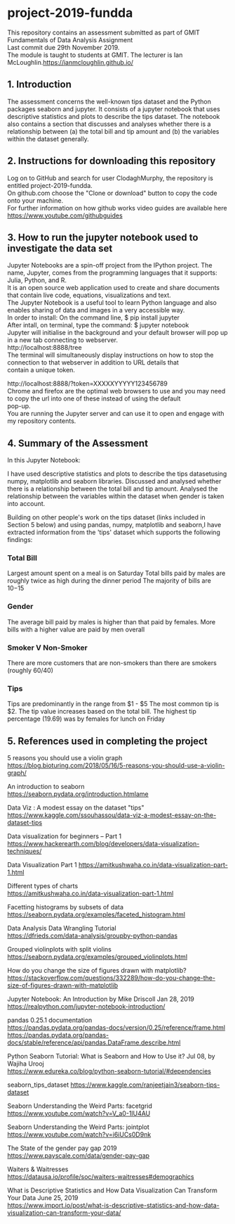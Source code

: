 # project-2019-fundda
This repository contains an assessment submitted as part of GMIT Fundamentals of Data Analysis Assignment<br>
Last commit due 29th November 2019.<br>
The module is taught to students at GMIT. The lecturer is Ian McLoughlin.https://ianmcloughlin.github.io/




## 1. Introduction
The assessment concerns the well-known tips dataset and the Python packages seaborn and jupyter.
It consists of a jupyter notebook that uses descriptive statistics and plots to describe the tips dataset.
The notebook also contains a section that discusses and analyses whether there is a relationship between 
(a) the total bill and tip amount and 
(b) the variables within the dataset generally. 



## 2. Instructions for downloading this repository
Log on to GitHub and search for user ClodaghMurphy, the repository is entitled project-2019-fundda.<br>
On github.com choose the "Clone or download" button to copy the code onto your machine.<br>
For further information on how github works video guides are available here https://www.youtube.com/githubguides<br>

## 3. How to run the jupyter notebook used to investigate the data set 
Jupyter Notebooks are a spin-off project from the IPython project. The name, Jupyter, comes from the programming languages that it supports: Julia, Python, and R.<br>
It is an open source web application used to create and share documents that contain live code, equations, visualizations and text.<br>
The Jupyter Notebook is a useful tool to learn Python language and also enables sharing of data and images in a very accessible way.<br>
In order to install: On the command line, $ pip install jupyter<br>
After intall, on terminal, type the command: $ jupyter notebook<br>
Jupyter will initialise in the background and your default browser will pop up in a new tab connecting to webserver.<br> http://localhost:8888/tree<br>
The terminal will simultaneously display instructions on how to stop the connection to that webserver in addition to URL details that <br>contain a unique token.<br>

http://localhost:8888/?token=XXXXXYYYYY123456789<br>
Chrome and firefox are the optimal web browsers to use and you may need to copy the url into one of these instead of using the default<br> pop-up.<br>
You are running the Jupyter server and can use it to open and engage with my repository contents.<br>

## 4. Summary of the Assessment

In this Jupyter Notebook:

I have used descriptive statistics and plots to describe the tips datasetusing numpy, matplotlib and seaborn libraries.
Discussed and analysed whether there is a relationship between the total bill and tip amount.
Analysed the relationship between the variables within the dataset when gender is taken into account.

Building on other people's work on the tips dataset (links included in Section 5 below) and using pandas, numpy, matplotlib and seaborn,I have extracted information from the 'tips' dataset which supports the following findings:
### Total Bill
Largest amount spent on a meal is on Saturday
Total bills paid by males are roughly twice as high during the dinner period
The majority of bills are $10-$15
### Gender
The average bill paid by males is higher than that paid by females.
More bills with a higher value are paid by men overall
### Smoker V Non-Smoker
There are more customers that are non-smokers than there are smokers (roughly 60/40)
### Tips
Tips are predominantly in the range from $1 - $5
The most common tip is $2.
The tip value increases based on the total bill.
The highest tip percentage (19.69) was by females for lunch on Friday


## 5. References used in completing the project

5 reasons you should use a violin graph<br>
https://blog.bioturing.com/2018/05/16/5-reasons-you-should-use-a-violin-graph/<br>

An introduction to seaborn<br>
https://seaborn.pydata.org/introduction.htmlame<br>

Data Viz : A modest essay on the dataset "tips"<br>
https://www.kaggle.com/ssouhassou/data-viz-a-modest-essay-on-the-dataset-tips<br>

Data visualization for beginners – Part 1<br>
https://www.hackerearth.com/blog/developers/data-visualization-techniques/<br>

Data Visualization Part 1
https://amitkushwaha.co.in/data-visualization-part-1.html<br>

Different types of charts<br>
https://amitkushwaha.co.in/data-visualization-part-1.html<br>

Facetting histograms by subsets of data<br>
https://seaborn.pydata.org/examples/faceted_histogram.html<br>

Data Analysis Data Wrangling Tutorial<br>
https://dfrieds.com/data-analysis/groupby-python-pandas<br>

Grouped violinplots with split violins<br>
https://seaborn.pydata.org/examples/grouped_violinplots.html<br>

How do you change the size of figures drawn with matplotlib?<br>
https://stackoverflow.com/questions/332289/how-do-you-change-the-size-of-figures-drawn-with-matplotlib

Jupyter Notebook: An Introduction  by Mike Driscoll  Jan 28, 2019<br>
https://realpython.com/jupyter-notebook-introduction/ <br>

pandas 0.25.1 documentation <br>
https://pandas.pydata.org/pandas-docs/version/0.25/reference/frame.html<br>
https://pandas.pydata.org/pandas-docs/stable/reference/api/pandas.DataFrame.describe.html<br>


Python Seaborn Tutorial: What is Seaborn and How to Use it? Jul 08, by Wajiha Urooj<br>
https://www.edureka.co/blog/python-seaborn-tutorial/#dependencies<br>

seaborn_tips_dataset
https://www.kaggle.com/ranjeetjain3/seaborn-tips-dataset<br>

Seaborn Understanding the Weird Parts: facetgrid<br>
https://www.youtube.com/watch?v=V_a0-1lU4AU<br>

Seaborn Understanding the Weird Parts: jointplot<br>
https://www.youtube.com/watch?v=i6iUCs0D9nk<br>

The State of the gender pay gap 2019
https://www.payscale.com/data/gender-pay-gap<br>

Waiters & Waitresses<br>
https://datausa.io/profile/soc/waiters-waitresses#demographics<br>

What is Descriptive Statistics and How Data Visualization Can Transform Your Data June 25, 2019<br>
https://www.import.io/post/what-is-descriptive-statistics-and-how-data-visualization-can-transform-your-data/<br>
